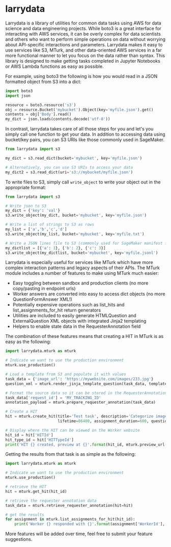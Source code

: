 # larrydata
Larrydata is a library of utilities for common data tasks using AWS for data science and data engineering projects. 
While boto3 is a great interface for interacting with AWS services, it can be overly complex for data scientists and 
others who want to perform simple operations on data without worrying about API-specific interactions and parameters. 
Larrydata makes it easy to use services like S3, MTurk, and other data-oriented AWS services in a far more functional
manner to let you focus on the data rather than syntax. This library is designed to make getting tasks completed
in Jupyter Notebooks or AWS Lambda functions as easy as possible.

For example, using boto3 the following is how you would read in a JSON formatted object from S3 into a dict:
```python
import boto3
import json

resource = boto3.resource('s3')
obj = resource.Bucket('mybucket').Object(key='myfile.json').get()
contents = obj['Body'].read()
my_dict = json.loads(contents.decode('utf-8'))
```

In contrast, larrydata takes care of all those steps for you and let's you simply call one function to get your data.
In addition to accessing data using bucket/key pairs, you can S3 URIs like those commonly used in SageMaker.
```python
from larrydata import s3

my_dict = s3.read_dict(bucket='mybucket', key='myfile.json')

# Alternatively, you can use S3 URIs to access your data
my_dict2 = s3.read_dict(uri='s3://mybucket/myfile.json')
```

To write files to S3, simply call `write_object` to write your object out in the appropriate format:
```python
from larrydata import s3

# Write json to S3
my_dict = {'key': 'val'}
s3.write_object(my_dict, bucket='mybucket', key='myfile.json')

# Write a list of strings to S3 as rows
my_list = ['a','b','c','d']
s3.write_object(my_list, bucket='mybucket', key='myfile.txt')

# Write a JSON lines file to S3 (commonly used for SageMaker manifest files)
my_dictlist = [{'a': 1}, {'b': 2}, {'c': 3}]
s3.write_object(my_dictlist, bucket='mybucket', key='myfile.jsonl')
```

Larrydata is especially useful for services like MTurk which have more complex interaction patterns and legacy aspects
of their APIs. The MTurk module includes a number of features to make using MTurk much easier:
* Easy toggling between sandbox and production clients (no more copy/pasting in endpoint urls)
* Worker answers are converted into easy to access dict objects (no more QuestionFormAnswer XML!)
* Potentially expensive operations such as list_hits and list_assignments_for_hit return generators
* Utilities are included to easily generate HTMLQuestion and ExternalQuestion XML objects with integrated Jinja2 templating
* Helpers to enable state data in the RequesterAnnotation field

The combination of these features means that creating a HIT in MTurk is as easy as the following:
```python
import larrydata.mturk as mturk

# Indicate we want to use the production environment
mturk.use_production()

# Load a template from S3 and populate it with values
task_data = {'image_url': 'https://mywebsite.com/images/233.jpg'}
question_xml = mturk.render_jinja_template_question(task_data, template_uri='s3://mybucket/templates/imageCat.html')

# Format the source data so it can be stored in the RequesterAnnotation field for use in tracking
task_data['request_id'] = 'MY_TRACKING_ID'
annotation_payload = mturk.prepare_requester_annotation(task_data)

# Create a HIT
hit = mturk.create_hit(title='Test task', description='Categorize images', reward='0.05', max_assignments=5,
                       lifetime=86400, assignment_duration=600, question=question_xml, annotation=annotation_payload)

# Display where the HIT can be viewed on the Worker website
hit_id = hit['HITId']
hit_type_id = hit['HITTypeId']
print('HIT {} created, preview at {}'.format(hit_id, mturk.preview_url(hit_type_id)))
```
Getting the results from that task is as simple as the following:
```python
import larrydata.mturk as mturk

# Indicate we want to use the production environment
mturk.use_production()

# retrieve the HIT
hit = mturk.get_hit(hit_id)

# retrieve the requester annotation data
task_data = mturk.retrieve_requester_annotation(hit=hit)

# get the results
for assignment in mturk.list_assignments_for_hit(hit_id):
    print('Worker {} responded with {}'.format(assignment['WorkerId'], assignment['Answer']['category']))
```

More features will be added over time, feel free to submit your feature suggestions.

